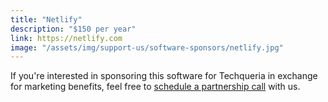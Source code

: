 ```yaml
---
title: "Netlify"
description: "$150 per year"
link: https://netlify.com
image: "/assets/img/support-us/software-sponsors/netlify.jpg"
---
```


If you're interested in sponsoring this software for Techqueria in exchange for marketing benefits, feel free to [schedule a partnership call](https://calendly.com/techqueria) with us.